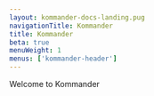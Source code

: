 ```yaml
---
layout: kommander-docs-landing.pug
navigationTitle: Kommander
title: Kommander
beta: true
menuWeight: 1
menus: ['kommander-header']
---
```


Welcome to Kommander
